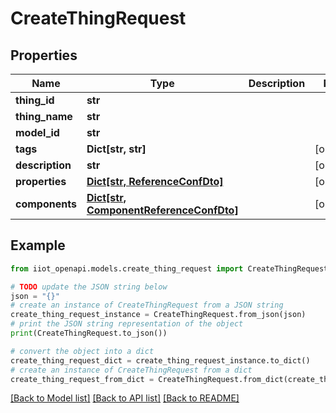 # CreateThingRequest


## Properties

Name | Type | Description | Notes
------------ | ------------- | ------------- | -------------
**thing_id** | **str** |  | 
**thing_name** | **str** |  | 
**model_id** | **str** |  | 
**tags** | **Dict[str, str]** |  | [optional] 
**description** | **str** |  | [optional] 
**properties** | [**Dict[str, ReferenceConfDto]**](ReferenceConfDto.md) |  | [optional] 
**components** | [**Dict[str, ComponentReferenceConfDto]**](ComponentReferenceConfDto.md) |  | [optional] 

## Example

```python
from iiot_openapi.models.create_thing_request import CreateThingRequest

# TODO update the JSON string below
json = "{}"
# create an instance of CreateThingRequest from a JSON string
create_thing_request_instance = CreateThingRequest.from_json(json)
# print the JSON string representation of the object
print(CreateThingRequest.to_json())

# convert the object into a dict
create_thing_request_dict = create_thing_request_instance.to_dict()
# create an instance of CreateThingRequest from a dict
create_thing_request_from_dict = CreateThingRequest.from_dict(create_thing_request_dict)
```
[[Back to Model list]](../README.md#documentation-for-models) [[Back to API list]](../README.md#documentation-for-api-endpoints) [[Back to README]](../README.md)


